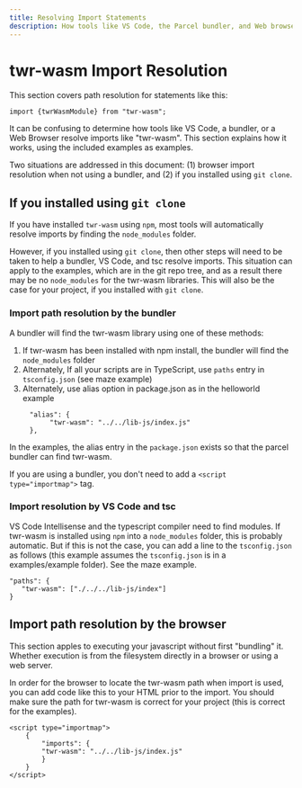 ```yaml
---
title: Resolving Import Statements
description: How tools like VS Code, the Parcel bundler, and Web browser's resolve import statements
---
```


# twr-wasm Import Resolution
This section covers path resolution for statements like this:
~~~
import {twrWasmModule} from "twr-wasm";
~~~

It can be confusing to determine how tools like VS Code, a bundler, or a Web Browser resolve imports like "twr-wasm".  This section explains how it works, using the included examples as examples.

Two situations are addressed in this document: (1) browser import resolution when not using a bundler, and (2) if you installed using `git clone`.

## If you installed using `git clone`
If you have installed `twr-wasm` using `npm`, most tools will automatically resolve imports by finding the `node_modules` folder. 

However, if you installed using `git clone`, then other steps will need to be taken to help a bundler, VS Code, and tsc resolve imports.  This situation can apply to the examples, which are in the git repo tree, and as a result there may be no `node_modules` for the twr-wasm libraries.  This will also be the case for your project, if you installed with `git clone`.

### Import path resolution by the bundler
A bundler will find the twr-wasm library using one of these methods:

1. If twr-wasm has been installed with npm install, the bundler will find the `node_modules` folder
2. Alternately, If all your scripts are in TypeScript, use `paths`  entry in `tsconfig.json` (see maze example)
3. Alternately, use alias option in package.json as in the helloworld example
~~~
     "alias": {
          "twr-wasm": "../../lib-js/index.js"
     },
~~~
  
In the examples, the alias entry in the `package.json` exists so that the parcel bundler can find twr-wasm.

If you are using a bundler, you don't need to add a `<script type="importmap">` tag.  

### Import resolution by VS Code and tsc 
VS Code Intellisense and the typescript compiler need to find modules.  If twr-wasm is installed using `npm` into a `node_modules` folder, this is probably automatic.  But if this is not the case, you can add a line to the `tsconfig.json` as follows (this example assumes the `tsconfig.json` is in a examples/example folder).  See the maze example.
~~~
"paths": {
   "twr-wasm": ["./../../lib-js/index"]
}
~~~

## Import path resolution by the browser
This section apples to executing your javascript without first "bundling" it.  Whether execution is from the filesystem directly in a browser or using a web server. 

In order for the browser to locate the twr-wasm path when import is used,  you can add code like this to your HTML prior to the import.  You should make sure the path for twr-wasm is correct for your project (this is correct for the examples).
~~~
<script type="importmap">
    {
        "imports": {
        "twr-wasm": "../../lib-js/index.js"
        }
    }
</script>
~~~




